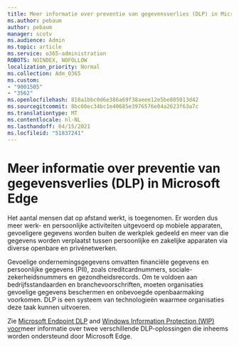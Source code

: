 ```yaml
---
title: Meer informatie over preventie van gegevensverlies (DLP) in Microsoft Edge
ms.author: pebaum
author: pebaum
manager: scotv
ms.audience: Admin
ms.topic: article
ms.service: o365-administration
ROBOTS: NOINDEX, NOFOLLOW
localization_priority: Normal
ms.collection: Adm_O365
ms.custom:
- "9001505"
- "3562"
ms.openlocfilehash: 818a1bbc0d6e386a69f38aeee12e5be805013d42
ms.sourcegitcommit: 8bc60ec34bc1e40685e3976576e04a2623f63a7c
ms.translationtype: MT
ms.contentlocale: nl-NL
ms.lasthandoff: 04/15/2021
ms.locfileid: "51837241"
---
```

# <a name="learn-about-data-loss-prevention-dlp-in-microsoft-edge"></a>Meer informatie over preventie van gegevensverlies (DLP) in Microsoft Edge

Het aantal mensen dat op afstand werkt, is toegenomen. Er worden dus meer werk- en persoonlijke activiteiten uitgevoerd op mobiele apparaten, gevoeligere gegevens worden buiten de werkplek gedeeld en meer van die gegevens worden verplaatst tussen persoonlijke en zakelijke apparaten via diverse openbare en privénetwerken.

Gevoelige ondernemingsgegevens omvatten financiële gegevens en persoonlijke gegevens (PII), zoals creditcardnummers, sociale-zekerheidsnummers en gezondheidsrecords. Om te voldoen aan bedrijfsstandaarden en branchevoorschriften, moeten organisaties gevoelige gegevens beschermen en onbevoegde openbaarmaking voorkomen. DLP is een systeem van technologieën waarmee organisaties deze taak kunnen uitvoeren.

Zie [Microsoft Endpoint DLP](https://go.microsoft.com/fwlink/?linkid=2151765) and [Windows Information Protection (WIP) voor](https://go.microsoft.com/fwlink/?linkid=2151766)meer informatie over twee verschillende DLP-oplossingen die inheems worden ondersteund door Microsoft Edge.